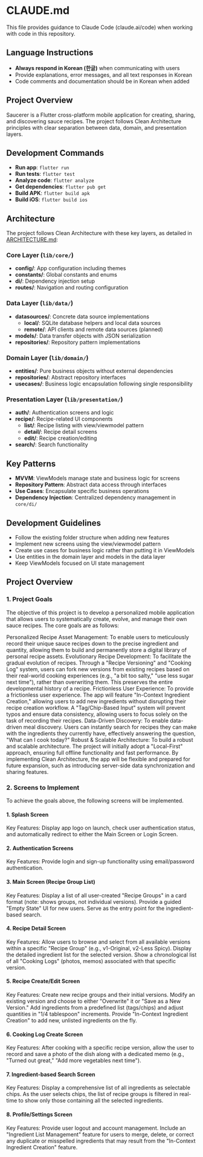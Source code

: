 # CLAUDE.md

This file provides guidance to Claude Code (claude.ai/code) when working with code in this repository.

## Language Instructions

- **Always respond in Korean (한글)** when communicating with users
- Provide explanations, error messages, and all text responses in Korean
- Code comments and documentation should be in Korean when added

## Project Overview

Saucerer is a Flutter cross-platform mobile application for creating, sharing, and discovering sauce recipes. The project follows Clean Architecture principles with clear separation between data, domain, and presentation layers.

## Development Commands

- **Run app**: `flutter run`
- **Run tests**: `flutter test`
- **Analyze code**: `flutter analyze`
- **Get dependencies**: `flutter pub get`
- **Build APK**: `flutter build apk`
- **Build iOS**: `flutter build ios`

## Architecture

The project follows Clean Architecture with these key layers, as detailed in [ARCHITECTURE.md](./ARCHITECTURE.md):

### Core Layer (`lib/core/`)
- **config/**: App configuration including themes
- **constants/**: Global constants and enums
- **di/**: Dependency injection setup
- **routes/**: Navigation and routing configuration

### Data Layer (`lib/data/`)
- **datasources/**: Concrete data source implementations
  - **local/**: SQLite database helpers and local data sources
  - **remote/**: API clients and remote data sources (planned)
- **models/**: Data transfer objects with JSON serialization
- **repositories/**: Repository pattern implementations

### Domain Layer (`lib/domain/`)
- **entities/**: Pure business objects without external dependencies
- **repositories/**: Abstract repository interfaces
- **usecases/**: Business logic encapsulation following single responsibility

### Presentation Layer (`lib/presentation/`)
- **auth/**: Authentication screens and logic
- **recipe/**: Recipe-related UI components
  - **list/**: Recipe listing with view/viewmodel pattern
  - **detail/**: Recipe detail screens
  - **edit/**: Recipe creation/editing
- **search/**: Search functionality

## Key Patterns

- **MVVM**: ViewModels manage state and business logic for screens
- **Repository Pattern**: Abstract data access through interfaces
- **Use Cases**: Encapsulate specific business operations
- **Dependency Injection**: Centralized dependency management in `core/di/`

## Development Guidelines

- Follow the existing folder structure when adding new features
- Implement new screens using the view/viewmodel pattern
- Create use cases for business logic rather than putting it in ViewModels
- Use entities in the domain layer and models in the data layer
- Keep ViewModels focused on UI state management

## Project Overview

### 1. Project Goals
The objective of this project is to develop a personalized mobile application that allows users to systematically create, evolve, and manage their own sauce recipes. The core goals are as follows:

Personalized Recipe Asset Management: To enable users to meticulously record their unique sauce recipes down to the precise ingredient and quantity, allowing them to build and permanently store a digital library of personal recipe assets.
Evolutionary Recipe Development: To facilitate the gradual evolution of recipes. Through a "Recipe Versioning" and "Cooking Log" system, users can fork new versions from existing recipes based on their real-world cooking experiences (e.g., "a bit too salty," "use less sugar next time"), rather than overwriting them. This preserves the entire developmental history of a recipe.
Frictionless User Experience: To provide a frictionless user experience. The app will feature "In-Context Ingredient Creation," allowing users to add new ingredients without disrupting their recipe creation workflow. A "Tag/Chip-Based Input" system will prevent typos and ensure data consistency, allowing users to focus solely on the task of recording their recipes.
Data-Driven Discovery: To enable data-driven meal discovery. Users can instantly search for recipes they can make with the ingredients they currently have, effectively answering the question, "What can I cook today?"
Robust & Scalable Architecture: To build a robust and scalable architecture. The project will initially adopt a "Local-First" approach, ensuring full offline functionality and fast performance. By implementing Clean Architecture, the app will be flexible and prepared for future expansion, such as introducing server-side data synchronization and sharing features.

### 2. Screens to Implement
To achieve the goals above, the following screens will be implemented.

#### 1. Splash Screen

Key Features: Display app logo on launch, check user authentication status, and automatically redirect to either the Main Screen or Login Screen.
#### 2. Authentication Screens

Key Features: Provide login and sign-up functionality using email/password authentication.
#### 3. Main Screen (Recipe Group List)

Key Features: Display a list of all user-created "Recipe Groups" in a card format (note: shows groups, not individual versions). Provide a guided "Empty State" UI for new users. Serve as the entry point for the ingredient-based search.
#### 4. Recipe Detail Screen

Key Features: Allow users to browse and select from all available versions within a specific "Recipe Group" (e.g., v1-Original, v2-Less Spicy). Display the detailed ingredient list for the selected version. Show a chronological list of all "Cooking Logs" (photos, memos) associated with that specific version.
#### 5. Recipe Create/Edit Screen

Key Features:
Create new recipe groups and their initial versions.
Modify an existing version and choose to either "Overwrite" it or "Save as a New Version."
Add ingredients from a predefined list (tags/chips) and adjust quantities in "1/4 tablespoon" increments.
Provide "In-Context Ingredient Creation" to add new, unlisted ingredients on the fly.
#### 6. Cooking Log Create Screen

Key Features: After cooking with a specific recipe version, allow the user to record and save a photo of the dish along with a dedicated memo (e.g., "Turned out great," "Add more vegetables next time").
#### 7. Ingredient-based Search Screen

Key Features: Display a comprehensive list of all ingredients as selectable chips. As the user selects chips, the list of recipe groups is filtered in real-time to show only those containing all the selected ingredients.
#### 8. Profile/Settings Screen

Key Features: Provide user logout and account management. Include an "Ingredient List Management" feature for users to merge, delete, or correct any duplicate or misspelled ingredients that may result from the "In-Context Ingredient Creation" feature.